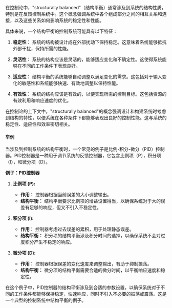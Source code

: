 在控制论中，"structurally balanced"（结构平衡）通常涉及到系统的结构性质，特别是在反馈控制系统中。这个概念强调系统中各个组成部分之间的相互关系和连接，以及这些关系如何影响系统的稳定性和性能。

具体来说，一个结构平衡的控制系统可能具有以下特征：

1. **稳定性：** 系统的结构被设计成在外部扰动下保持稳定。这意味着系统能够抵抗外部干扰，保持所需的性能。

2. **灵活性：** 系统的结构应该是灵活的，能够适应变化和不确定性。这使得系统能够在不同的工作条件下表现良好。

3. **适应性：** 结构平衡的系统能够自动调整以满足变化的需求。这包括对于输入变化的敏感性和系统能够快速、有效地调整以保持性能。

4. **有效性：** 系统的结构应该是有效的，以便实现所需的控制目标。这包括资源的有效利用和响应速度的优化。

在控制论的上下文中，"structurally balanced"的概念强调设计和构建系统时考虑到结构的特性，以便系统在各种条件下都能够表现出良好的控制性能。这与系统的稳定性、适应性和效率密切相关。

#### 举例

当涉及到控制系统的结构平衡时，一个常见的例子是比例-积分-微分（PID）控制器。PID控制器是一种用于调节系统的反馈控制器，它包含比例项（P），积分项（I），和微分项（D）。

**例子：PID控制器**

1. **比例项 (P):**
   - **作用：** 控制器根据当前误差的大小调整输出。
   - **结构平衡：** 结构平衡要求比例项的增益设置得当，以确保系统对于大的误差有足够的响应，但又不引入不稳定性。

2. **积分项 (I):**
   - **作用：** 控制器考虑过去误差的累积，用于处理静态误差。
   - **结构平衡：** 积分项的结构平衡涉及积分时间的选择，以确保系统不会对过度积分产生不稳定的响应。

3. **微分项 (D):**
   - **作用：** 控制器根据误差的变化速度来调整输出，有助于抑制振荡。
   - **结构平衡：** 微分项的结构平衡需要合适的微分时间，以平衡响应速度和稳定性。

在这个例子中，PID控制器的结构平衡涉及到合适的参数设置，以确保系统对于不同的工作条件都能够保持稳定，快速响应，同时不引入不必要的振荡或震荡。这是一个典型的控制系统中结构平衡的例子。